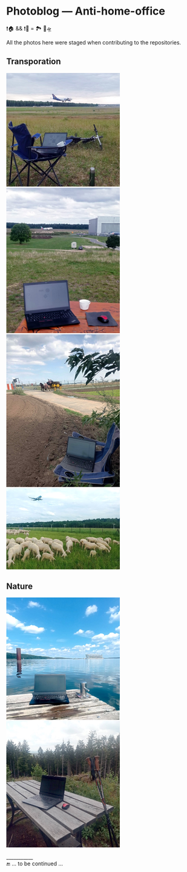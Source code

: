 # Photoblog &mdash; Anti-home-office

❗🏠 && ❗🏢 = 🏞️ 🚋🛸

All the photos here were staged when contributing to the repositories.

## Transporation

<span><img alt="&nbsp;&nbsp;&nbsp;NUE, Boeing 747-422 (Atlas Air)" src="../../../_rsc/_img/photo/blog/NUE/NUE-Atlas_747.jpg" title="&nbsp;Boeing 747-422 (Atlas Air) landing in the NUE airport" width="300"/></span>
<span><img alt="&nbsp;&nbsp;&nbsp;NUE, West-East landing" src="../../../_rsc/_img/photo/blog/NUE/NUE.2024-WtoE.jpg" title="&nbsp;West-East landing in the NUE airport" width="300"/></span>
<span><img alt="&nbsp;&nbsp;&nbsp;NUE, Brougham" src="../../../_rsc/_img/photo/blog/NUE/NUE-brougham.jpg" title="&nbsp;Brougham.jpg at the NUE airport" width="300"/></span>
<span><img alt="&nbsp;&nbsp;&nbsp;NUE, sheep spotting" src="../../../_rsc/_img/photo/blog/NUE/2024.06.05_NUE.jpg" title="&nbsp;Sheep spotting (NUE SCHAFft sich ab)" width="300"/></span>

## Nature

<span><img alt="&nbsp;&nbsp;&nbsp;Brombachsee, die Bucht" src="../../../_rsc/_img/photo/blog/Brombachsee-eBucht-pier.jpg" width="300" title="&nbsp;Brombachsee, Mittelfranken, Germany" /></span>
<span><img alt="&nbsp;&nbsp;&nbsp;Slopes of Ochsenkopf, 1024m" src="../../../_rsc/_img/photo/blog/Ochsenkopf_July.jpg" width="300" title="&nbsp;Slopes of Mt. Ochsenopf, Fichtelgebirge, 1'024m" /></span>

\___________\
🔚 ... to be continued ...
